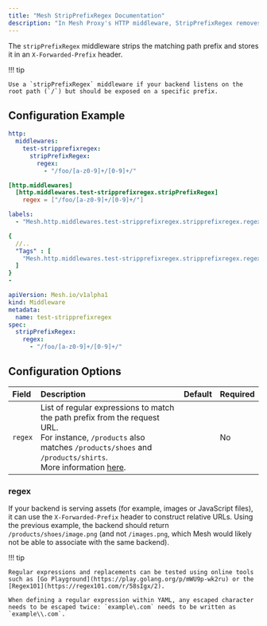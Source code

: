 ```yaml
---
title: "Mesh StripPrefixRegex Documentation"
description: "In Mesh Proxy's HTTP middleware, StripPrefixRegex removes prefixes from paths before forwarding requests, using regex. Read the technical documentation."
---
```


The `stripPrefixRegex` middleware strips the matching path prefix and stores it in an `X-Forwarded-Prefix` header.

!!! tip

    Use a `stripPrefixRegex` middleware if your backend listens on the root path (`/`) but should be exposed on a specific prefix.

## Configuration Example

```yaml tab="Structured (YAML)"
http:
  middlewares:
    test-stripprefixregex:
      stripPrefixRegex:
        regex:
          - "/foo/[a-z0-9]+/[0-9]+/"
```

```toml tab="Structured (TOML)"
[http.middlewares]
  [http.middlewares.test-stripprefixregex.stripPrefixRegex]
    regex = ["/foo/[a-z0-9]+/[0-9]+/"]
```

```yaml tab="Labels"
labels:
  - "Mesh.http.middlewares.test-stripprefixregex.stripprefixregex.regex=/foo/[a-z0-9]+/[0-9]+/"
```

```yaml tab="Tags"
{
  //..
  "Tags" : [
    "Mesh.http.middlewares.test-stripprefixregex.stripprefixregex.regex=/foo/[a-z0-9]+/[0-9]+/"
  ]
}
- 
```

```yaml tab="Kubernetes"
apiVersion: Mesh.io/v1alpha1
kind: Middleware
metadata:
  name: test-stripprefixregex
spec:
  stripPrefixRegex:
    regex:
      - "/foo/[a-z0-9]+/[0-9]+/"
```

## Configuration Options

| Field                        | Description                                                                                                                                                                                                | Default | Required |
|:-----------------------------|:-----------------------------------------------------------------------------------------------------------------------------------------------------------------------------------------------------------|:--------|:---------|
| `regex` | List of regular expressions to match the path prefix from the request URL.<br /> For instance, `/products` also matches `/products/shoes` and `/products/shirts`.<br />More information [here](#regex). | | No |

### regex

If your backend is serving assets (for example, images or JavaScript files), it can use the `X-Forwarded-Prefix` header to construct relative URLs.
Using the previous example, the backend should return `/products/shoes/image.png` (and not `/images.png`, which Mesh would likely not be able to associate with the same backend).

!!! tip

    Regular expressions and replacements can be tested using online tools such as [Go Playground](https://play.golang.org/p/mWU9p-wk2ru) or the [Regex101](https://regex101.com/r/58sIgx/2).

    When defining a regular expression within YAML, any escaped character needs to be escaped twice: `example\.com` needs to be written as `example\\.com`.
